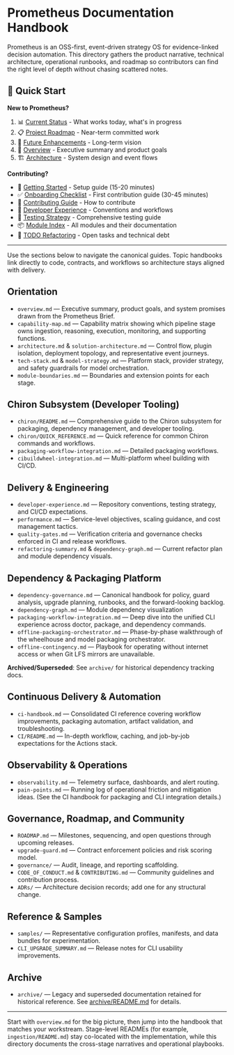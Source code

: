 # Prometheus Documentation Handbook

Prometheus is an OSS-first, event-driven strategy OS for evidence-linked
decision automation. This directory gathers the product narrative, technical
architecture, operational runbooks, and roadmap so contributors can find the
right level of depth without chasing scattered notes.

## 🚀 Quick Start

**New to Prometheus?**

1. 📊 [Current Status](../CURRENT_STATUS.md) - What works today, what's in progress
2. 📋 [Project Roadmap](ROADMAP.md) - Near-term committed work
3. 🎯 [Future Enhancements](../FUTURE_ENHANCEMENTS.md) - Long-term vision
4. 📖 [Overview](overview.md) - Executive summary and product goals
5. 🏗️ [Architecture](architecture.md) - System design and event flows

**Contributing?**

- 🚀 [Getting Started](getting-started.md) - Setup guide (15-20 minutes)
- ✅ [Onboarding Checklist](ONBOARDING_CHECKLIST.md) - First contribution guide (30-45 minutes)
- 📝 [Contributing Guide](CONTRIBUTING.md) - How to contribute
- 🔧 [Developer Experience](developer-experience.md) - Conventions and workflows
- 🧪 [Testing Strategy](TESTING_STRATEGY.md) - Comprehensive testing guide
- 📦 [Module Index](MODULE_INDEX.md) - All modules and their documentation
- 🐛 [TODO Refactoring](../TODO-refactoring.md) - Open tasks and technical debt

---

Use the sections below to navigate the canonical guides. Topic handbooks link
directly to code, contracts, and workflows so architecture stays aligned with
delivery.

## Orientation

- `overview.md` — Executive summary, product goals, and system promises drawn
  from the Prometheus Brief.
- `capability-map.md` — Capability matrix showing which pipeline stage owns
  ingestion, reasoning, execution, monitoring, and supporting functions.
- `architecture.md` & `solution-architecture.md` — Control flow, plugin
  isolation, deployment topology, and representative event journeys.
- `tech-stack.md` & `model-strategy.md` — Platform stack, provider strategy,
  and safety guardrails for model orchestration.
- `module-boundaries.md` — Boundaries and extension points for each stage.

## Chiron Subsystem (Developer Tooling)

- `chiron/README.md` — Comprehensive guide to the Chiron subsystem for packaging,
  dependency management, and developer tooling.
- `chiron/QUICK_REFERENCE.md` — Quick reference for common Chiron commands and workflows.
- `packaging-workflow-integration.md` — Detailed packaging workflows.
- `cibuildwheel-integration.md` — Multi-platform wheel building with CI/CD.

## Delivery & Engineering

- `developer-experience.md` — Repository conventions, testing strategy, and
  CI/CD expectations.
- `performance.md` — Service-level objectives, scaling guidance, and cost
  management tactics.
- `quality-gates.md` — Verification criteria and governance checks enforced in
  CI and release workflows.
- `refactoring-summary.md` & `dependency-graph.md` — Current refactor plan and
  module dependency visuals.

## Dependency & Packaging Platform

- `dependency-governance.md` — Canonical handbook for policy, guard analysis,
  upgrade planning, runbooks, and the forward-looking backlog.
- `dependency-graph.md` — Module dependency visualization
- `packaging-workflow-integration.md` — Deep dive into the unified CLI
  experience across doctor, package, and dependency commands.
- `offline-packaging-orchestrator.md` — Phase-by-phase walkthrough of the
  wheelhouse and model packaging orchestrator.
- `offline-contingency.md` — Playbook for operating without internet access or
  when Git LFS mirrors are unavailable.

**Archived/Superseded**: See `archive/` for historical dependency tracking docs.

## Continuous Delivery & Automation

- `ci-handbook.md` — Consolidated CI reference covering workflow improvements,
  packaging automation, artifact validation, and troubleshooting.
- `CI/README.md` — In-depth workflow, caching, and job-by-job expectations for
  the Actions stack.

## Observability & Operations

- `observability.md` — Telemetry surface, dashboards, and alert routing.
- `pain-points.md` — Running log of operational friction and mitigation ideas.
  (See the CI handbook for packaging and CLI integration details.)

## Governance, Roadmap, and Community

- `ROADMAP.md` — Milestones, sequencing, and open questions through upcoming
  releases.
- `upgrade-guard.md` — Contract enforcement policies and risk scoring model.
- `governance/` — Audit, lineage, and reporting scaffolding.
- `CODE_OF_CONDUCT.md` & `CONTRIBUTING.md` — Community guidelines and
  contribution process.
- `ADRs/` — Architecture decision records; add one for any structural change.

## Reference & Samples

- `samples/` — Representative configuration profiles, manifests, and data
  bundles for experimentation.
- `CLI_UPGRADE_SUMMARY.md` — Release notes for CLI usability improvements.

## Archive

- `archive/` — Legacy and superseded documentation retained for historical
  reference. See [archive/README.md](archive/README.md) for details.

---

Start with `overview.md` for the big picture, then jump into the handbook that
matches your workstream. Stage-level READMEs (for example,
`ingestion/README.md`) stay co-located with the implementation, while this
directory documents the cross-stage narratives and operational playbooks.
